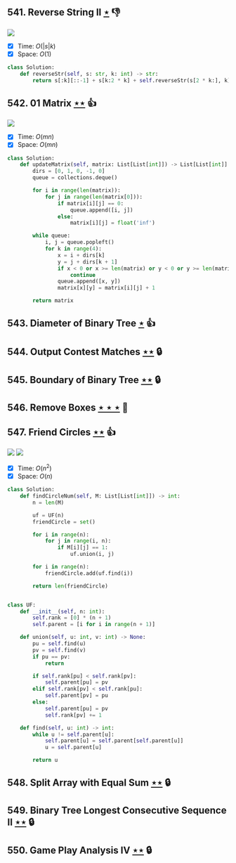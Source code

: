 ## 541. Reverse String II [$\star$](https://leetcode.com/problems/reverse-string-ii) :thumbsdown:

![](https://img.shields.io/badge/-String-60373E.svg?style=flat-square)

- [x] Time: $O(|s|k)$
- [x] Space: $O(1)$

```python
class Solution:
    def reverseStr(self, s: str, k: int) -> str:
        return s[:k][::-1] + s[k:2 * k] + self.reverseStr(s[2 * k:], k) if s else ""
```

## 542. 01 Matrix [$\star\star$](https://leetcode.com/problems/01-matrix) :thumbsup:

![](https://img.shields.io/badge/-Depth%20First%20Search-86C166.svg?style=flat-square)

- [x] Time: $O(mn)$
- [x] Space: $O(mn)$

```python
class Solution:
    def updateMatrix(self, matrix: List[List[int]]) -> List[List[int]]:
        dirs = [0, 1, 0, -1, 0]
        queue = collections.deque()

        for i in range(len(matrix)):
            for j in range(len(matrix[0])):
                if matrix[i][j] == 0:
                    queue.append([i, j])
                else:
                    matrix[i][j] = float('inf')

        while queue:
            i, j = queue.popleft()
            for k in range(4):
                x = i + dirs[k]
                y = j + dirs[k + 1]
                if x < 0 or x >= len(matrix) or y < 0 or y >= len(matrix[0]) or matrix[x][y] <= matrix[i][j] + 1:
                    continue
                queue.append([x, y])
                matrix[x][y] = matrix[i][j] + 1

        return matrix
```

## 543. Diameter of Binary Tree [$\star$](https://leetcode.com/problems/diameter-of-binary-tree) :thumbsup:

## 544. Output Contest Matches [$\star\star$](https://leetcode.com/problems/output-contest-matches) 🔒

## 545. Boundary of Binary Tree [$\star\star$](https://leetcode.com/problems/boundary-of-binary-tree) 🔒

## 546. Remove Boxes [$\star\star\star$](https://leetcode.com/problems/remove-boxes) :muscle:

## 547. Friend Circles [$\star\star$](https://leetcode.com/problems/friend-circles) :thumbsup:

![](https://img.shields.io/badge/-Depth%20First%20Search-86C166.svg?style=flat-square) ![](https://img.shields.io/badge/-Union%20Find-535953.svg?style=flat-square)

- [x] Time: $O(n^2)$
- [x] Space: $O(n)$

```python
class Solution:
    def findCircleNum(self, M: List[List[int]]) -> int:
        n = len(M)

        uf = UF(n)
        friendCircle = set()

        for i in range(n):
            for j in range(i, n):
                if M[i][j] == 1:
                    uf.union(i, j)

        for i in range(n):
            friendCircle.add(uf.find(i))

        return len(friendCircle)


class UF:
    def __init__(self, n: int):
        self.rank = [0] * (n + 1)
        self.parent = [i for i in range(n + 1)]

    def union(self, u: int, v: int) -> None:
        pu = self.find(u)
        pv = self.find(v)
        if pu == pv:
            return

        if self.rank[pu] < self.rank[pv]:
            self.parent[pu] = pv
        elif self.rank[pv] < self.rank[pu]:
            self.parent[pv] = pu
        else:
            self.parent[pu] = pv
            self.rank[pv] += 1

    def find(self, u: int) -> int:
        while u != self.parent[u]:
            self.parent[u] = self.parent[self.parent[u]]
            u = self.parent[u]

        return u
```

## 548. Split Array with Equal Sum [$\star\star$](https://leetcode.com/problems/split-array-with-equal-sum) 🔒

## 549. Binary Tree Longest Consecutive Sequence II [$\star\star$](https://leetcode.com/problems/binary-tree-longest-consecutive-sequence-ii) 🔒

## 550. Game Play Analysis IV [$\star\star$](https://leetcode.com/problems/game-play-analysis-iv) 🔒

